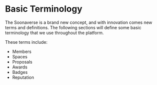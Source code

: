# Basic Terminology

The Soonaverse is a brand new concept, and with innovation comes new terms and definitions. The following sections will define some basic terminology that we use throughout the platform.

These terms include:

* Members
* Spaces
* Proposals
* Awards
* Badges
* Reputation
